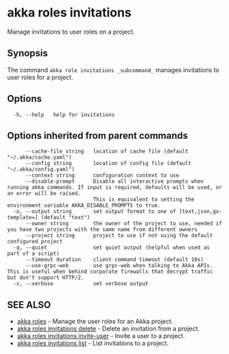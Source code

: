 # akka roles invitations

Manage invitations to user roles on a project.

## Synopsis

The command `akka role invitations _subcommand_` manages invitations to user roles for a project.

## Options

```
  -h, --help   help for invitations
```

## Options inherited from parent commands

```
      --cache-file string   location of cache file (default "~/.akka/cache.yaml")
      --config string       location of config file (default "~/.akka/config.yaml")
      --context string      configuration context to use
      --disable-prompt      Disable all interactive prompts when running akka commands. If input is required, defaults will be used, or an error will be raised.
                            This is equivalent to setting the environment variable AKKA_DISABLE_PROMPTS to true.
  -o, --output string       set output format to one of [text,json,go-template=] (default "text")
      --owner string        the owner of the project to use, needed if you have two projects with the same name from different owners
      --project string      project to use if not using the default configured project
  -q, --quiet               set quiet output (helpful when used as part of a script)
      --timeout duration    client command timeout (default 10s)
      --use-grpc-web        use grpc-web when talking to Akka APIs. This is useful when behind corporate firewalls that decrypt traffic but don't support HTTP/2.
  -v, --verbose             set verbose output
```

## SEE ALSO

* [akka roles](akka_roles.html)	 - Manage the user roles for an Akka project.
* [akka roles invitations delete](akka_roles_invitations_delete.html)	 - Delete an invitation from a project.
* [akka roles invitations invite-user](akka_roles_invitations_invite-user.html)	 - Invite a user to a project.
* [akka roles invitations list](akka_roles_invitations_list.html)	 - List invitations to a project.
